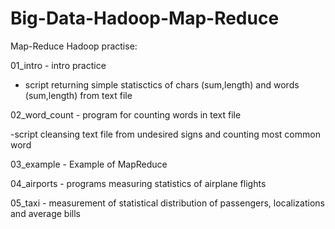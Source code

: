 # Big-Data-Hadoop-Map-Reduce

Map-Reduce Hadoop practise:

01_intro - intro practice

- script returning simple statisctics of chars (sum,length) and words (sum,length) from text file

02_word_count - program for counting words in text file

-script cleansing text file from undesired signs and counting most common word

03_example - Example of MapReduce

04_airports - programs measuring statistics of airplane flights

05_taxi - measurement of statistical distribution of passengers, localizations and average bills
